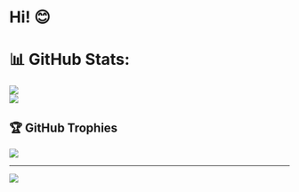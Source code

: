 <h1>Hi! 😊 </h1>

# 📊 GitHub Stats:
![](https://github-readme-streak-stats.herokuapp.com/?user=IsabelaSiqueira1&theme=tokyonight&hide_border=false)<br/>
![](https://github-readme-stats.vercel.app/api/top-langs/?username=IsabelaSiqueira1&theme=tokyonight&hide_border=false&include_all_commits=false&count_private=true&layout=compact)

## 🏆 GitHub Trophies
![](https://github-profile-trophy.vercel.app/?username=IsabelaSiqueira1&theme=tokyonight&no-frame=false&no-bg=false&margin-w=4)

---
<div> 
    <a href="https://www.linkedin.com/in/isabela-siqueira-28a85a17b/" target="_blank"><img src="https://img.shields.io/badge/-LinkedIn-%230077B5?style=for-the-badge&logo=linkedin&logoColor=white" target="_blank"></a>
</div>  

